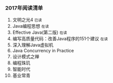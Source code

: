 ### 2017年阅读清单

1. 文明之光4 `已读`
2. Java编程思想 `在读`
3. Effective Java(第二版) `在读`
4. 编写高质量代码：改善Java程序的151个建议 `在读`
5. 深入理解Java虚拟机
6. Java Concurrency in Practice 
7. 设计模式之禅
8. 编程珠玑
9. 智能时代
10. 基业常青



